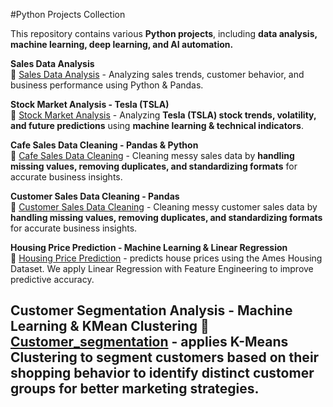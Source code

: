  #Python Projects Collection  

This repository contains various **Python projects**, including **data analysis, machine learning, deep learning, and AI automation.**  

**Sales Data Analysis**  
📌 [Sales Data Analysis](sales-data-analysis/) - Analyzing sales trends, customer behavior, and business performance using Python & Pandas.  

 **Stock Market Analysis - Tesla (TSLA)**  
📌 [Stock Market Analysis](stock-market-analysis/) - Analyzing **Tesla (TSLA) stock trends, volatility, and future predictions** using **machine learning & technical indicators**.

 **Cafe Sales Data Cleaning - Pandas & Python**  
📌 [Cafe Sales Data Cleaning](cafe-sales-data-cleaning/) - Cleaning messy sales data by **handling missing values, removing duplicates, and standardizing formats** for accurate business insights.  

 **Customer Sales Data Cleaning - Pandas**  
📌 [Customer Sales Data Cleaning](customer-data-cleaning/) - Cleaning messy customer sales data by **handling missing values, removing duplicates, and standardizing formats** for accurate business insights. 

**Housing Price Prediction - Machine Learning & Linear Regression**  
📌 [Housing Price Prediction](House_Price_Prediction/) - predicts house prices using the Ames Housing Dataset. We apply Linear Regression with Feature Engineering to improve predictive accuracy.

**Customer Segmentation Analysis - Machine Learning & KMean Clustering** 
📌 [Customer_segmentation](customer_segmentation/) - applies K-Means Clustering to segment customers based on their shopping behavior to identify distinct customer groups for better marketing strategies.
---
